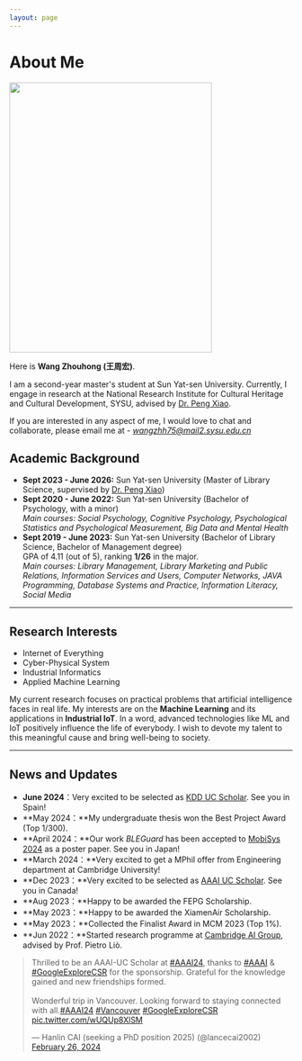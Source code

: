 ```yaml
---
layout: page
---
```


# About Me

<img src="https://wangzhh.top/images/wangzhouhong.jpg" class="floatpic" width="360" height="480">

Here is **Wang Zhouhong (王周宏)**.

I am a second-year master's student at Sun Yat-sen University. Currently, I engage in research at the National Research Institute for Cultural Heritage and Cultural Development, SYSU, advised by [Dr. Peng Xiao](https://ischool.sysu.edu.cn/zh-hans/teacher/xiaopeng).

If you are interested in any aspect of me, I would love to chat and collaborate, please email me at - *wangzhh75@mail2.sysu.edu.cn*

## Academic Background

- **Sept 2023 - June 2026:**  Sun Yat-sen University (Master of Library Science, supervised by [Dr. Peng Xiao](https://ischool.sysu.edu.cn/zh-hans/teacher/xiaopeng))
- **Sept 2020 - June 2022:** Sun Yat-sen University (Bachelor of Psychology, with a minor)<br>*Main courses: Social Psychology, Cognitive Psychology, Psychological Statistics and Psychological Measurement, Big Data and Mental Health*
- **Sept 2019 - June 2023:** Sun Yat-sen University (Bachelor of Library Science, Bachelor of Management degree)<br>    GPA of 4.11 (out of 5), ranking **1/26** in the major. <br>*Main courses: Library Management, Library Marketing and Public Relations, Information Services and Users, Computer Networks, JAVA Programming, Database Systems and Practice, Information Literacy, Social Media*


---

## Research Interests

- Internet of Everything
- Cyber-Physical System
- Industrial Informatics
- Applied Machine Learning

My current research focuses on practical problems that artificial intelligence faces in real life. My interests are on the **Machine Learning** and its applications in **Industrial IoT**. In a word, advanced technologies like ML and IoT positively influence the life of everybody.  I wish to devote my talent to this meaningful cause and bring well-being to society.

---

## News and Updates

- **June 2024**：Very excited to be selected as [KDD UC Scholar](https://kdd2024.kdd.org/call-for-undergraduate-consortium/). See you in Spain!
- **May 2024：**My undergraduate thesis won the Best Project Award (Top 1/300).
- **April 2024：**Our work *BLEGuard* has been accepted to [MobiSys 2024](https://www.sigmobile.org/mobisys/2024/) as a poster paper. See you in Japan!
- **March 2024：**Very excited to get a MPhil offer from Engineering department at Cambridge University!
- **Dec 2023：**Very excited to be selected as [AAAI UC Scholar](https://aaai.org/aaai-conference/undergraduate-consortium-program/). See you in Canada!
- **Aug 2023：**Happy to be awarded the FEPG Scholarship.
- **May 2023：**Happy to be awarded the XiamenAir Scholarship.
- **May 2023：**Collected the Finalist Award in MCM 2023 (Top 1%).
- **Jun 2022：**Started research programme at [Cambridge AI Group](https://www.cl.cam.ac.uk/research/ai/), advised by Prof. Pietro Liò.

<blockquote class="twitter-tweet"><p lang="en" dir="ltr">Thrilled to be an AAAI-UC Scholar at <a href="https://twitter.com/hashtag/AAAI24?src=hash&amp;ref_src=twsrc%5Etfw">#AAAI24</a>, thanks to <a href="https://twitter.com/hashtag/AAAI?src=hash&amp;ref_src=twsrc%5Etfw">#AAAI</a> &amp; <a href="https://twitter.com/hashtag/GoogleExploreCSR?src=hash&amp;ref_src=twsrc%5Etfw">#GoogleExploreCSR</a> for the sponsorship. Grateful for the knowledge gained and new friendships formed.<br><br>Wonderful trip in Vancouver. Looking forward to staying connected with all.<a href="https://twitter.com/hashtag/AAAI24?src=hash&amp;ref_src=twsrc%5Etfw">#AAAI24</a> <a href="https://twitter.com/hashtag/Vancouver?src=hash&amp;ref_src=twsrc%5Etfw">#Vancouver</a> <a href="https://twitter.com/hashtag/GoogleExploreCSR?src=hash&amp;ref_src=twsrc%5Etfw">#GoogleExploreCSR</a> <a href="https://t.co/wUQUp8XlSM">pic.twitter.com/wUQUp8XlSM</a></p>&mdash; Hanlin CAI (seeking a PhD position 2025) (@lancecai2002) <a href="https://twitter.com/lancecai2002/status/1762210025173344260?ref_src=twsrc%5Etfw">February 26, 2024</a></blockquote> <script async src="https://platform.twitter.com/widgets.js" charset="utf-8"></script>

